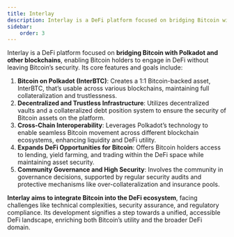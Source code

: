 ```yaml
---
title: Interlay
description: Interlay is a DeFi platform focused on bridging Bitcoin with Polkadot and other blockchains.
sidebar:
    order: 3
---
```


Interlay is a DeFi platform focused on **bridging Bitcoin with Polkadot and other blockchains**, enabling Bitcoin holders to engage in DeFi without leaving Bitcoin’s security. Its core features and goals include:

1. **Bitcoin on Polkadot (InterBTC)**: Creates a 1:1 Bitcoin-backed asset, InterBTC, that’s usable across various blockchains, maintaining full collateralization and trustlessness.
2. **Decentralized and Trustless Infrastructure**: Utilizes decentralized vaults and a collateralized debt position system to ensure the security of Bitcoin assets on the platform.
3. **Cross-Chain Interoperability**: Leverages Polkadot’s technology to enable seamless Bitcoin movement across different blockchain ecosystems, enhancing liquidity and DeFi utility.
4. **Expands DeFi Opportunities for Bitcoin**: Offers Bitcoin holders access to lending, yield farming, and trading within the DeFi space while maintaining asset security.
5. **Community Governance and High Security**: Involves the community in governance decisions, supported by regular security audits and protective mechanisms like over-collateralization and insurance pools.

**Interlay aims to integrate Bitcoin into the DeFi ecosystem**, facing challenges like technical complexities, security assurance, and regulatory compliance. Its development signifies a step towards a unified, accessible DeFi landscape, enriching both Bitcoin’s utility and the broader DeFi domain.
